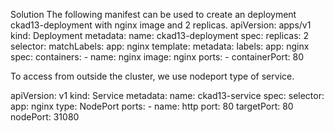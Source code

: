 Solution
The following manifest can be used to create an deployment ckad13-deployment with nginx image and 2 replicas.
apiVersion: apps/v1
kind: Deployment
metadata:
  name: ckad13-deployment
spec:
  replicas: 2
  selector:
    matchLabels:
      app: nginx
  template:
    metadata:
      labels:
        app: nginx
    spec:
      containers:
      - name: nginx
        image: nginx
        ports:
        - containerPort: 80




To access from outside the cluster, we use nodeport type of service.

apiVersion: v1
kind: Service
metadata:
  name: ckad13-service
spec:
  selector:
    app: nginx
  type: NodePort
  ports:
    - name: http
      port: 80
      targetPort: 80
      nodePort: 31080